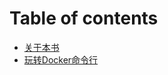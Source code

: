 # Table of contents

* [关于本书](../README.md)
* [玩转Docker命令行](../wan-zhuan-docker-ming-ling-hang.md)

